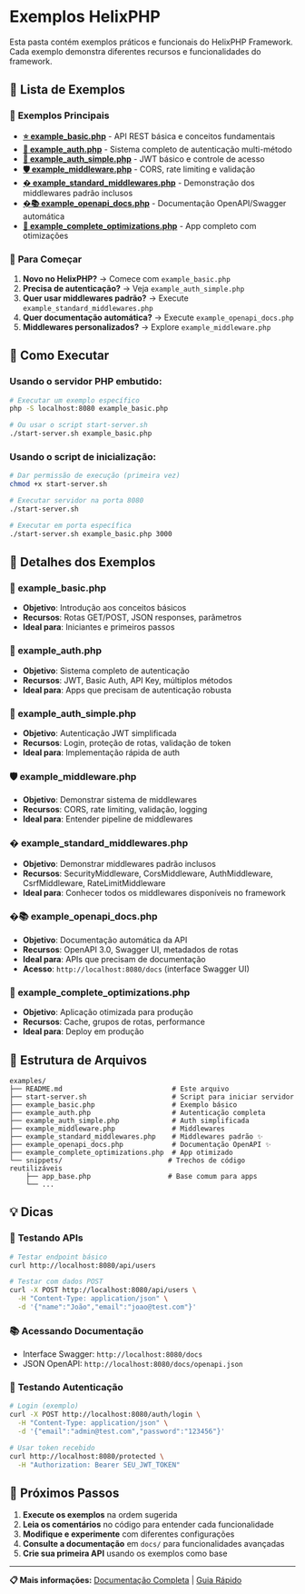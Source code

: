 # Exemplos HelixPHP

Esta pasta contém exemplos práticos e funcionais do HelixPHP Framework. Cada exemplo demonstra diferentes recursos e funcionalidades do framework.

## 📂 Lista de Exemplos

### 🌟 **Exemplos Principais**

- **[⭐ example_basic.php](example_basic.php)** - API REST básica e conceitos fundamentais
- **[🔐 example_auth.php](example_auth.php)** - Sistema completo de autenticação multi-método
- **[🔑 example_auth_simple.php](example_auth_simple.php)** - JWT básico e controle de acesso
- **[🛡️ example_middleware.php](example_middleware.php)** - CORS, rate limiting e validação
- **[� example_standard_middlewares.php](example_standard_middlewares.php)** - Demonstração dos middlewares padrão inclusos
- **[�📚 example_openapi_docs.php](example_openapi_docs.php)** - Documentação OpenAPI/Swagger automática
- **[🚀 example_complete_optimizations.php](example_complete_optimizations.php)** - App completo com otimizações

### 🎯 **Para Começar**

1. **Novo no HelixPHP?** → Comece com `example_basic.php`
2. **Precisa de autenticação?** → Veja `example_auth_simple.php`
3. **Quer usar middlewares padrão?** → Execute `example_standard_middlewares.php`
4. **Quer documentação automática?** → Execute `example_openapi_docs.php`
5. **Middlewares personalizados?** → Explore `example_middleware.php`

## 🚀 Como Executar

### Usando o servidor PHP embutido:

```bash
# Executar um exemplo específico
php -S localhost:8080 example_basic.php

# Ou usar o script start-server.sh
./start-server.sh example_basic.php
```

### Usando o script de inicialização:

```bash
# Dar permissão de execução (primeira vez)
chmod +x start-server.sh

# Executar servidor na porta 8080
./start-server.sh

# Executar em porta específica
./start-server.sh example_basic.php 3000
```

## 📖 Detalhes dos Exemplos

### 🌟 example_basic.php
- **Objetivo**: Introdução aos conceitos básicos
- **Recursos**: Rotas GET/POST, JSON responses, parâmetros
- **Ideal para**: Iniciantes e primeiros passos

### 🔐 example_auth.php
- **Objetivo**: Sistema completo de autenticação
- **Recursos**: JWT, Basic Auth, API Key, múltiplos métodos
- **Ideal para**: Apps que precisam de autenticação robusta

### 🔑 example_auth_simple.php
- **Objetivo**: Autenticação JWT simplificada
- **Recursos**: Login, proteção de rotas, validação de token
- **Ideal para**: Implementação rápida de auth

### 🛡️ example_middleware.php
- **Objetivo**: Demonstrar sistema de middlewares
- **Recursos**: CORS, rate limiting, validação, logging
- **Ideal para**: Entender pipeline de middlewares

### � example_standard_middlewares.php
- **Objetivo**: Demonstrar middlewares padrão inclusos
- **Recursos**: SecurityMiddleware, CorsMiddleware, AuthMiddleware, CsrfMiddleware, RateLimitMiddleware
- **Ideal para**: Conhecer todos os middlewares disponíveis no framework

### �📚 example_openapi_docs.php
- **Objetivo**: Documentação automática da API
- **Recursos**: OpenAPI 3.0, Swagger UI, metadados de rotas
- **Ideal para**: APIs que precisam de documentação
- **Acesso**: `http://localhost:8080/docs` (interface Swagger UI)

### 🚀 example_complete_optimizations.php
- **Objetivo**: Aplicação otimizada para produção
- **Recursos**: Cache, grupos de rotas, performance
- **Ideal para**: Deploy em produção

## 🔧 Estrutura de Arquivos

```
examples/
├── README.md                           # Este arquivo
├── start-server.sh                     # Script para iniciar servidor
├── example_basic.php                   # Exemplo básico
├── example_auth.php                    # Autenticação completa
├── example_auth_simple.php             # Auth simplificada
├── example_middleware.php              # Middlewares
├── example_standard_middlewares.php    # Middlewares padrão ✨
├── example_openapi_docs.php            # Documentação OpenAPI ✨
├── example_complete_optimizations.php  # App otimizado
└── snippets/                          # Trechos de código reutilizáveis
    ├── app_base.php                   # Base comum para apps
    └── ...
```

## 💡 Dicas

### 🎯 **Testando APIs**
```bash
# Testar endpoint básico
curl http://localhost:8080/api/users

# Testar com dados POST
curl -X POST http://localhost:8080/api/users \
  -H "Content-Type: application/json" \
  -d '{"name":"João","email":"joao@test.com"}'
```

### 📚 **Acessando Documentação**
- Interface Swagger: `http://localhost:8080/docs`
- JSON OpenAPI: `http://localhost:8080/docs/openapi.json`

### 🔐 **Testando Autenticação**
```bash
# Login (exemplo)
curl -X POST http://localhost:8080/auth/login \
  -H "Content-Type: application/json" \
  -d '{"email":"admin@test.com","password":"123456"}'

# Usar token recebido
curl http://localhost:8080/protected \
  -H "Authorization: Bearer SEU_JWT_TOKEN"
```

## 🌟 Próximos Passos

1. **Execute os exemplos** na ordem sugerida
2. **Leia os comentários** no código para entender cada funcionalidade
3. **Modifique e experimente** com diferentes configurações
4. **Consulte a documentação** em `docs/` para funcionalidades avançadas
5. **Crie sua primeira API** usando os exemplos como base

---

**📋 Mais informações:** [Documentação Completa](../docs/) | [Guia Rápido](../docs/guides/QUICK_START_GUIDE.md)